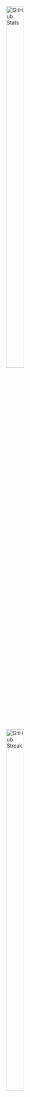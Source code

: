 



<div style="width: 40%;">
  <!-- GitHub Stats -->
  <img src="https://github-readme-stats.vercel.app/api?username=iamwendellbalagot&show_icons=true&count_private=true&hide=stars,contribs&theme=dark&custom_title=GitHub%20Stats&include_all_commits=true" alt="GitHub Stats" width="50%" >

  <!-- GitHub Streak -->
  <img src="https://github-readme-streak-stats.herokuapp.com?user=iamwendellbalagot&theme=dark" alt="GitHub Streak" width="50%" >
</div>
